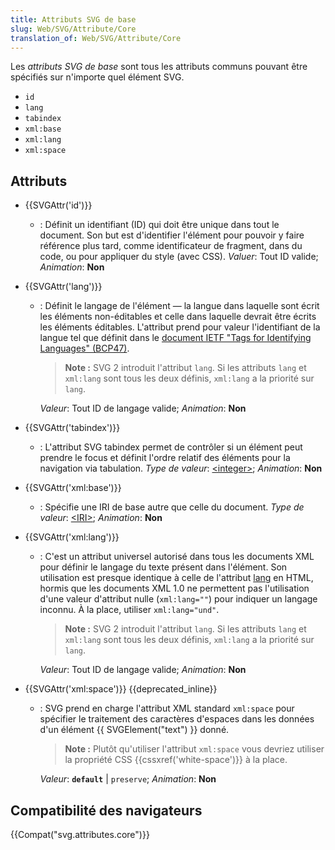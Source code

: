 ```yaml
---
title: Attributs SVG de base
slug: Web/SVG/Attribute/Core
translation_of: Web/SVG/Attribute/Core
---
```


Les _attributs SVG de base_ sont tous les attributs communs pouvant être spécifiés sur n'importe quel élément SVG.

- `id`
- `lang`
- `tabindex`
- `xml:base`
- `xml:lang`
- `xml:space`

## Attributs

- {{SVGAttr('id')}}
  - : Définit un identifiant (ID) qui doit être unique dans tout le document. Son but est d'identifier l'élément pour pouvoir y faire référence plus tard, comme identificateur de fragment, dans du code, ou pour appliquer du style (avec CSS).
    _Valuer_: Tout ID valide; _Animation_: **Non**
- {{SVGAttr('lang')}}

  - : Définit le langage de l'élément — la langue dans laquelle sont écrit les éléments non-éditables et celle dans laquelle devrait être écrits les éléments éditables. L'attribut prend pour valeur l'identifiant de la langue tel que définit dans le [document IETF "Tags for Identifying Languages" (BCP47)](https://www.ietf.org/rfc/bcp/bcp47.txt).

    > **Note :** SVG 2 introduit l'attribut `lang`. Si les attributs `lang` et `xml:lang` sont tous les deux définis, `xml:lang` a la priorité sur `lang`.

    _Valeur_: Tout ID de langage valide; _Animation_: **Non**

- {{SVGAttr('tabindex')}}
  - : L'attribut SVG tabindex permet de contrôler si un élément peut prendre le focus et définit l'ordre relatif des éléments pour la navigation via tabulation.
    _Type de valeur_: [\<integer>](/fr/docs/Web/SVG/Content_type#Integer); _Animation_: **Non**
- {{SVGAttr('xml:base')}}
  - : Spécifie une IRI de base autre que celle du document.
    _Type de valeur_: [\<IRI>](/fr/docs/Web/SVG/Content_type#IRI); _Animation_: **Non**
- {{SVGAttr('xml:lang')}}

  - : C'est un attribut universel autorisé dans tous les documents XML pour définir le langage du texte présent dans l'élément. Son utilisation est presque identique à celle de l'attribut [lang](/fr/docs/Web/HTML/Attributs_universels/lang) en HTML, hormis que les documents XML 1.0 ne permettent pas l'utilisation d'une valeur d'attribut nulle (`xml:lang=""`) pour indiquer un langage inconnu. À la place, utiliser `xml:lang="und"`.

    > **Note :** SVG 2 introduit l'attribut `lang`. Si les attributs `lang` et `xml:lang` sont tous les deux définis, `xml:lang` a la priorité sur `lang`.

    _Valeur_: Tout ID de langage valide; _Animation_: **Non**

- {{SVGAttr('xml:space')}} {{deprecated_inline}}

  - : SVG prend en charge l'attribut XML standard `xml:space` pour spécifier le traitement des caractères d'espaces dans les données d'un élément {{ SVGElement("text") }} donné.

    > **Note :** Plutôt qu'utiliser l'attribut `xml:space` vous devriez utiliser la propriété CSS {{cssxref('white-space')}} à la place.

    _Valeur_: **`default`** | `preserve`; _Animation_: **Non**

## Compatibilité des navigateurs

{{Compat("svg.attributes.core")}}

